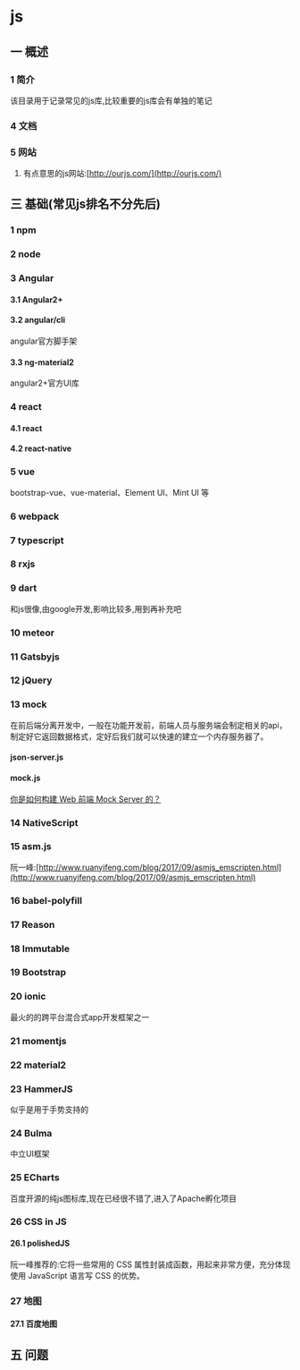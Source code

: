 # js
## 一 概述
### 1 简介
该目录用于记录常见的js库,比较重要的js库会有单独的笔记
### 4 文档
### 5 网站
1. 有点意思的js网站:[http://ourjs.com/](http://ourjs.com/)
## 三 基础(常见js排名不分先后)
### 1 npm
### 2 node
### 3 Angular
#### 3.1 Angular2+
#### 3.2 angular/cli
angular官方脚手架
#### 3.3 ng-material2
angular2+官方UI库

### 4 react
#### 4.1 react
#### 4.2 react-native
### 5 vue
bootstrap-vue、vue-material、Element UI、Mint UI 等

### 6 webpack
### 7 typescript
### 8 rxjs
### 9 dart
和js很像,由google开发,影响比较多,用到再补充吧
### 10 meteor
### 11 Gatsbyjs
### 12 jQuery
### 13 mock
在前后端分离开发中，一般在功能开发前，前端人员与服务端会制定相关的api，制定好它返回数据格式，定好后我们就可以快速的建立一个内存服务器了。
#### json-server.js
#### mock.js
[你是如何构建 Web 前端 Mock Server 的？](https://www.zhihu.com/question/35436669)

### 14 NativeScript
### 15 asm.js
阮一峰:[http://www.ruanyifeng.com/blog/2017/09/asmjs_emscripten.html](http://www.ruanyifeng.com/blog/2017/09/asmjs_emscripten.html)
### 16 babel-polyfill
### 17 Reason
### 18 Immutable
### 19 Bootstrap
### 20 ionic
最火的的跨平台混合式app开发框架之一

### 21 momentjs
### 22 material2
### 23 HammerJS
似乎是用于手势支持的


### 24 Bulma
中立UI框架

### 25 ECharts
百度开源的纯js图标库,现在已经很不错了,进入了Apache孵化项目

### 26 CSS in JS
#### 26.1 polishedJS
阮一峰推荐的:它将一些常用的 CSS 属性封装成函数，用起来非常方便，充分体现使用 JavaScript 语言写 CSS 的优势。

### 27 地图
#### 27.1 百度地图

## 五 问题
